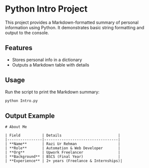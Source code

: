# Python Intro Project

This project provides a Markdown-formatted summary of personal information using Python. It demonstrates basic string formatting and output to the console.

## Features

- Stores personal info in a dictionary
- Outputs a Markdown table with details

## Usage

Run the script to print the Markdown summary:

```sh
python Intro.py
```

## Output Example

```
# About Me

| Field          | Details                          |
|----------------|----------------------------------|
| **Name**       | Razi Ur Rehman                   |
| **Role**       | Automation & Web Developer       |
| **Org**        | Upwork Freelancer                |
| **Background** | BSCS (Final Year)                |
| **Experience** | 2+ years (Freelance & Internships)|
```
